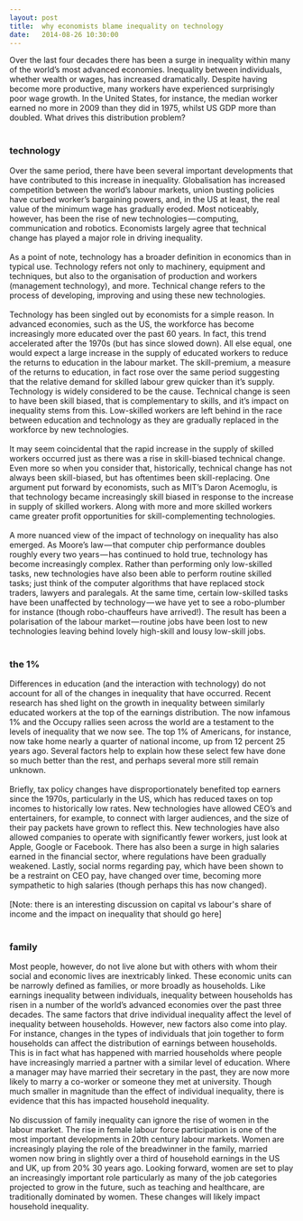 ```yaml
---
layout: post
title:  why economists blame inequality on technology
date:   2014-08-26 10:30:00
---
```


Over the last four decades there has been a surge in inequality within many of the world’s most advanced economies. Inequality between individuals, whether wealth or wages, has increased dramatically. Despite having become more productive, many workers have experienced surprisingly poor wage growth. In the United States, for instance, the median worker earned no more in 2009 than they did in 1975, whilst US GDP more than doubled. What drives this distribution problem?
<br/>
<br/>
### **technology**
Over the same period, there have been several important developments that have contributed to this increase in inequality. Globalisation has increased competition between the world’s labour markets, union busting policies have curbed worker’s bargaining powers, and, in the US at least, the real value of the minimum wage has gradually eroded. Most noticeably, however, has been the rise of new technologies — computing, communication and robotics. Economists largely agree that technical change has played a major role in driving inequality.
<br/>
<br/>
As a point of note, technology has a broader definition in economics than in typical use. Technology refers not only to machinery, equipment and techniques, but also to the organisation of production and workers (management technology), and more. Technical change refers to the process of developing, improving and using these new technologies.
<br/>
<br/>
Technology has been singled out by economists for a simple reason. In advanced economies, such as the US, the workforce has become increasingly more educated over the past 60 years. In fact, this trend accelerated after the 1970s (but has since slowed down). All else equal, one would expect a large increase in the supply of educated workers to reduce the returns to education in the labour market. The skill-premium, a measure of the returns to education, in fact rose over the same period suggesting that the relative demand for skilled labour grew quicker than it’s supply. Technology is widely considered to be the cause. Technical change is seen to have been skill biased, that is complementary to skills, and it’s impact on inequality stems from this. Low-skilled workers are left behind in the race between education and technology as they are gradually replaced in the workforce by new technologies.
<br/>
<br/>
It may seem coincidental that the rapid increase in the supply of skilled workers occurred just as there was a rise in skill-biased technical change. Even more so when you consider that, historically, technical change has not always been skill-biased, but has oftentimes been skill-replacing. One argument put forward by economists, such as MIT’s Daron Acemoglu, is that technology became increasingly skill biased in response to the increase in supply of skilled workers. Along with more and more skilled workers came greater profit opportunities for skill-complementing technologies.
<br/>
<br/>
A more nuanced view of the impact of technology on inequality has also emerged. As Moore’s law — that computer chip performance doubles roughly every two years — has continued to hold true, technology has become increasingly complex. Rather than performing only low-skilled tasks, new technologies have also been able to perform routine skilled tasks; just think of the computer algorithms that have replaced stock traders, lawyers and paralegals. At the same time, certain low-skilled tasks have been unaffected by technology — we have yet to see a robo-plumber for instance (though robo-chauffeurs have arrived!). The result has been a polarisation of the labour market — routine jobs have been lost to new technologies leaving behind lovely high-skill and lousy low-skill jobs.
<br/>
<br/>
### **the 1%**
Differences in education (and the interaction with technology) do not account for all of the changes in inequality that have occurred. Recent research has shed light on the growth in inequality between similarly educated workers at the top of the earnings distribution. The now infamous 1% and the Occupy rallies seen across the world are a testament to the levels of inequality that we now see. The top 1% of Americans, for instance, now take home nearly a quarter of national income, up from 12 percent 25 years ago. Several factors help to explain how these select few have done so much better than the rest, and perhaps several more still remain unknown.
<br/>
<br/>
Briefly, tax policy changes have disproportionately benefited top earners since the 1970s, particularly in the US, which has reduced taxes on top incomes to historically low rates. New technologies have allowed CEO’s and entertainers, for example, to connect with larger audiences, and the size of their pay packets have grown to reflect this. New technologies have also allowed companies to operate with significantly fewer workers, just look at Apple, Google or Facebook. There has also been a surge in high salaries earned in the financial sector, where regulations have been gradually weakened. Lastly, social norms regarding pay, which have been shown to be a restraint on CEO pay, have changed over time, becoming more sympathetic to high salaries (though perhaps this has now changed).
<br/>
<br/>
[Note: there is an interesting discussion on capital vs labour's share of income and the impact on inequality that should go here]
<br/>
<br/>
### **family**
Most people, however, do not live alone but with others with whom their social and economic lives are inextricably linked. These economic units can be narrowly defined as families, or more broadly as households. Like earnings inequality between individuals, inequality between households has risen in a number of the world’s advanced economies over the past three decades. The same factors that drive individual inequality affect the level of inequality between households. However, new factors also come into play. For instance, changes in the types of individuals that join together to form households can affect the distribution of earnings between households. This is in fact what has happened with married households where people have increasingly married a partner with a similar level of education. Where a manager may have married their secretary in the past, they are now more likely to marry a co-worker or someone they met at university. Though much smaller in magnitude than the effect of individual inequality, there is evidence that this has impacted household inequality.
<br/>
<br/>
No discussion of family inequality can ignore the rise of women in the labour market. The rise in female labour force participation is one of the most important developments in 20th century labour markets. Women are increasingly playing the role of the breadwinner in the family, married women now bring in slightly over a third of household earnings in the US and UK, up from 20% 30 years ago. Looking forward, women are set to play an increasingly important role particularly as many of the job categories projected to grow in the future, such as teaching and healthcare, are traditionally dominated by women. These changes will likely impact household inequality.
<br/>
<br/>

